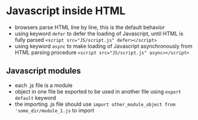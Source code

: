 # Javascript inside HTML

- browsers parse HTML line by line, this is the default behavior
- using keyword `defer` to defer the loading of Javascript, until HTML is fully parsed `<script src="JS/script.js" defer></script>`
- using keyword `async` to make loading of Javascript asynchronously from HTML parsing procedure `<script src="JS/script.js" async></script>`

## Javascript modules

- each .js file is a module
- object in one file be exported to be used in another file using `export default` keyword
- the importing .js file should use `import other_module_object from 'some_dir/module_1.js` to import